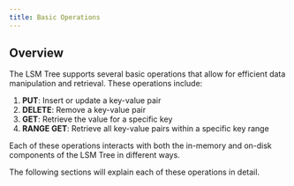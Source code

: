 ```yaml
---
title: Basic Operations
---
```


## Overview

The LSM Tree supports several basic operations that allow for efficient data manipulation and retrieval. 
These operations include:

1. **PUT**: Insert or update a key-value pair
2. **DELETE**: Remove a key-value pair
3. **GET**: Retrieve the value for a specific key
4. **RANGE GET**: Retrieve all key-value pairs within a specific key range

Each of these operations interacts with both the in-memory and on-disk components of the LSM Tree in different ways.

The following sections will explain each of these operations in detail.